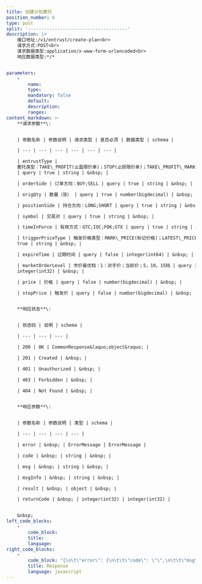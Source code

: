 ```yaml
---
title: 创建计划委托
position_number: 6
type: post
split: '-------------------------------------'
description: |+
    接口地址:/v1/entrust/create-plan<br>
    请求方式:POST<br>
    请求数据类型:application/x-www-form-urlencoded<br>
    响应数据类型:*/*


parameters:
    -
        name:
        type:
        mandatory: false
        default:
        description:
        ranges:
content_markdown: >-
    **请求参数**\:


    | 参数名称 | 参数说明 | 请求类型 | 是否必须 | 数据类型 | schema |

    | --- | --- | --- | --- | --- | --- |

    | entrustType |
    委托类型：TAKE\_PROFIT(止盈限价单)；STOP(止损限价单)；TAKE\_PROFIT\_MARKET（止盈市价单）；STOP\_MARKET（止损市价单）；TRAILING\_STOP\_MARKET（跟踪止损单）
    | query | true | string | &nbsp; |

    | orderSide | 订单方向：BUY;SELL | query | true | string | &nbsp; |

    | origQty | 数量（张） | query | true | number(bigdecimal) | &nbsp; |

    | positionSide | 持仓方向：LONG;SHORT | query | true | string | &nbsp; |

    | symbol | 交易对 | query | true | string | &nbsp; |

    | timeInForce | 有效方式：GTC;IOC;FOK;GTX | query | true | string | &nbsp; |

    | triggerPriceType | 触发价格类型：MARK\_PRICE(标记价格)；LATEST\_PRICE(最新价格) | query |
    true | string | &nbsp; |

    | expireTime | 过期时间 | query | false | integer(int64) | &nbsp; |

    | marketOrderLevel | 市价最优档：1：对手价；当前价；5，10，15挡 | query | false |
    integer(int32) | &nbsp; |

    | price | 价格 | query | false | number(bigdecimal) | &nbsp; |

    | stopPrice | 触发价 | query | false | number(bigdecimal) | &nbsp; |


    **响应状态**\:


    | 状态码 | 说明 | schema |

    | --- | --- | --- |

    | 200 | OK | CommonResponse&laquo;object&raquo; |

    | 201 | Created | &nbsp; |

    | 401 | Unauthorized | &nbsp; |

    | 403 | Forbidden | &nbsp; |

    | 404 | Not Found | &nbsp; |


    **响应参数**\:


    | 参数名称 | 参数说明 | 类型 | schema |

    | --- | --- | --- | --- |

    | error | &nbsp; | ErrorMessage | ErrorMessage |

    | code | &nbsp; | string | &nbsp; |

    | msg | &nbsp; | string | &nbsp; |

    | msgInfo | &nbsp; | string | &nbsp; |

    | result | &nbsp; | object | &nbsp; |

    | returnCode | &nbsp; | integer(int32) | integer(int32) |


    &nbsp;
left_code_blocks:
    -
        code_block:
        title:
        language:
right_code_blocks:
    -
        code_block: "{\n\t\"error\": {\n\t\t\"code\": \"\",\n\t\t\"msg\": \"\"\n\t},\n\t\"msgInfo\": \"\",\n\t\"result\": {},\n\t\"returnCode\": 0\n}"
        title: Response
        language: javascript
---
```

